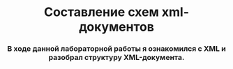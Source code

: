 <h1 align="center">Составление схем xml-документов</h1>
<h3 align="center">В ходе данной лабораторной работы я ознакомился с XML и разобрал структуру XML-документа.
</h3>